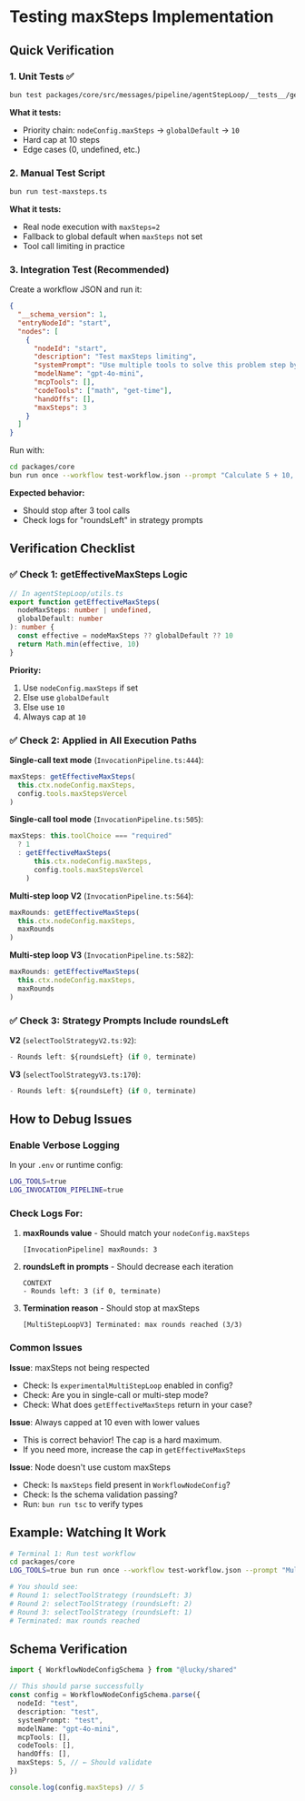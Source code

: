 # Testing maxSteps Implementation

## Quick Verification

### 1. Unit Tests ✅
```bash
bun test packages/core/src/messages/pipeline/agentStepLoop/__tests__/getEffectiveMaxSteps.test.ts
```

**What it tests:**
- Priority chain: `nodeConfig.maxSteps` → `globalDefault` → `10`
- Hard cap at 10 steps
- Edge cases (0, undefined, etc.)

### 2. Manual Test Script
```bash
bun run test-maxsteps.ts
```

**What it tests:**
- Real node execution with `maxSteps=2`
- Fallback to global default when `maxSteps` not set
- Tool call limiting in practice

### 3. Integration Test (Recommended)

Create a workflow JSON and run it:

```json
{
  "__schema_version": 1,
  "entryNodeId": "start",
  "nodes": [
    {
      "nodeId": "start",
      "description": "Test maxSteps limiting",
      "systemPrompt": "Use multiple tools to solve this problem step by step.",
      "modelName": "gpt-4o-mini",
      "mcpTools": [],
      "codeTools": ["math", "get-time"],
      "handOffs": [],
      "maxSteps": 3
    }
  ]
}
```

Run with:
```bash
cd packages/core
bun run once --workflow test-workflow.json --prompt "Calculate 5 + 10, then multiply by 2, then tell me the time"
```

**Expected behavior:**
- Should stop after 3 tool calls
- Check logs for "roundsLeft" in strategy prompts

## Verification Checklist

### ✅ Check 1: getEffectiveMaxSteps Logic
```typescript
// In agentStepLoop/utils.ts
export function getEffectiveMaxSteps(
  nodeMaxSteps: number | undefined,
  globalDefault: number
): number {
  const effective = nodeMaxSteps ?? globalDefault ?? 10
  return Math.min(effective, 10)
}
```

**Priority:**
1. Use `nodeConfig.maxSteps` if set
2. Else use `globalDefault`
3. Else use `10`
4. Always cap at `10`

### ✅ Check 2: Applied in All Execution Paths

**Single-call text mode** (`InvocationPipeline.ts:444`):
```typescript
maxSteps: getEffectiveMaxSteps(
  this.ctx.nodeConfig.maxSteps,
  config.tools.maxStepsVercel
)
```

**Single-call tool mode** (`InvocationPipeline.ts:505`):
```typescript
maxSteps: this.toolChoice === "required"
  ? 1
  : getEffectiveMaxSteps(
      this.ctx.nodeConfig.maxSteps,
      config.tools.maxStepsVercel
    )
```

**Multi-step loop V2** (`InvocationPipeline.ts:564`):
```typescript
maxRounds: getEffectiveMaxSteps(
  this.ctx.nodeConfig.maxSteps,
  maxRounds
)
```

**Multi-step loop V3** (`InvocationPipeline.ts:582`):
```typescript
maxRounds: getEffectiveMaxSteps(
  this.ctx.nodeConfig.maxSteps,
  maxRounds
)
```

### ✅ Check 3: Strategy Prompts Include roundsLeft

**V2** (`selectToolStrategyV2.ts:92`):
```typescript
- Rounds left: ${roundsLeft} (if 0, terminate)
```

**V3** (`selectToolStrategyV3.ts:170`):
```typescript
- Rounds left: ${roundsLeft} (if 0, terminate)
```

## How to Debug Issues

### Enable Verbose Logging

In your `.env` or runtime config:
```bash
LOG_TOOLS=true
LOG_INVOCATION_PIPELINE=true
```

### Check Logs For:

1. **maxRounds value** - Should match your `nodeConfig.maxSteps`
   ```
   [InvocationPipeline] maxRounds: 3
   ```

2. **roundsLeft in prompts** - Should decrease each iteration
   ```
   CONTEXT
   - Rounds left: 3 (if 0, terminate)
   ```

3. **Termination reason** - Should stop at maxSteps
   ```
   [MultiStepLoopV3] Terminated: max rounds reached (3/3)
   ```

### Common Issues

**Issue**: maxSteps not being respected
- Check: Is `experimentalMultiStepLoop` enabled in config?
- Check: Are you in single-call or multi-step mode?
- Check: What does `getEffectiveMaxSteps` return in your case?

**Issue**: Always capped at 10 even with lower values
- This is correct behavior! The cap is a hard maximum.
- If you need more, increase the cap in `getEffectiveMaxSteps`

**Issue**: Node doesn't use custom maxSteps
- Check: Is `maxSteps` field present in `WorkflowNodeConfig`?
- Check: Is the schema validation passing?
- Run: `bun run tsc` to verify types

## Example: Watching It Work

```bash
# Terminal 1: Run test workflow
cd packages/core
LOG_TOOLS=true bun run once --workflow test-workflow.json --prompt "Multi-step task"

# You should see:
# Round 1: selectToolStrategy (roundsLeft: 3)
# Round 2: selectToolStrategy (roundsLeft: 2)
# Round 3: selectToolStrategy (roundsLeft: 1)
# Terminated: max rounds reached
```

## Schema Verification

```typescript
import { WorkflowNodeConfigSchema } from "@lucky/shared"

// This should parse successfully
const config = WorkflowNodeConfigSchema.parse({
  nodeId: "test",
  description: "test",
  systemPrompt: "test",
  modelName: "gpt-4o-mini",
  mcpTools: [],
  codeTools: [],
  handOffs: [],
  maxSteps: 5, // ← Should validate
})

console.log(config.maxSteps) // 5
```
